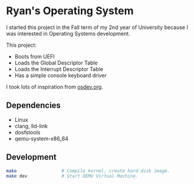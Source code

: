 # Ryan's Operating System

I started this project in the Fall term of my 2nd year of University because I was interested in Operating Systems development.

This project:

-   Boots from UEFI
-   Loads the Global Descriptor Table
-   Loads the Interrupt Descriptor Table
-   Has a simple console keyboard driver

I took lots of inspiration from [osdev.org](https://wiki.osdev.org/).

## Dependencies

-   Linux
-   clang, lld-link
-   dosfstools
-   qemu-system-x86_64

## Development

```bash
make                 # Compile kernel, create hard disk image.
make dev             # Start QEMU Virtual Machine.
```

